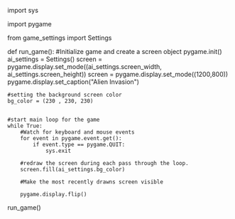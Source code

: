 import sys

import pygame

from game_settings import Settings

def run_game():
    #Initialize game and create a screen object
    pygame.init()
    ai_settings = Settings()
    screen = pygame.display.set_mode((ai_settings.screen_width, ai_settings.screen_height))
    screen = pygame.display.set_mode((1200,800))
    pygame.display.set_caption("Alien Invasion")
    
    #setting the background screen color
    bg_color = (230 , 230, 230)
    

    #start main loop for the game
    while True:
        #Watch for keyboard and mouse events
        for event in pygame.event.get():
            if event.type == pygame.QUIT:
                sys.exit
                
        #redraw the screen during each pass through the loop. 
        screen.fill(ai_settings.bg_color)
        
        #Make the most recently drawns screen visible
        
        pygame.display.flip()

run_game()
    
